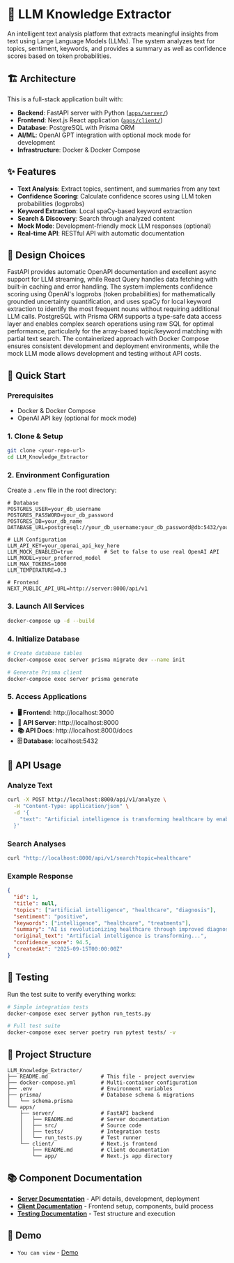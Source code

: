 # 🧠 LLM Knowledge Extractor

An intelligent text analysis platform that extracts meaningful insights from text using Large Language Models (LLMs). The system analyzes text for topics, sentiment, keywords, and provides a summary as well as confidence scores based on token probabilities.

## 🏗️ Architecture

This is a full-stack application built with:

- **Backend**: FastAPI server with Python ([`apps/server/`](./apps/server/README.md))
- **Frontend**: Next.js React application ([`apps/client/`](./apps/client/README.md))
- **Database**: PostgreSQL with Prisma ORM
- **AI/ML**: OpenAI GPT integration with optional mock mode for development
- **Infrastructure**: Docker & Docker Compose

## ✨ Features

- **Text Analysis**: Extract topics, sentiment, and summaries from any text
- **Confidence Scoring**: Calculate confidence scores using LLM token probabilities (logprobs)
- **Keyword Extraction**: Local spaCy-based keyword extraction
- **Search & Discovery**: Search through analyzed content
- **Mock Mode**: Development-friendly mock LLM responses (optional)
- **Real-time API**: RESTful API with automatic documentation

## 🎯 Design Choices

FastAPI provides automatic OpenAPI documentation and excellent async support for LLM streaming, while React Query handles data fetching with built-in caching and error handling. The system implements confidence scoring using OpenAI's logprobs (token probabilities) for mathematically grounded uncertainty quantification, and uses spaCy for local keyword extraction to identify the most frequent nouns without requiring additional LLM calls. PostgreSQL with Prisma ORM supports a type-safe data access layer and enables complex search operations using raw SQL for optimal performance, particularly for the array-based topic/keyword matching with partial text search. The containerized approach with Docker Compose ensures consistent development and deployment environments, while the mock LLM mode allows development and testing without API costs.

## 🚀 Quick Start

### Prerequisites

- Docker & Docker Compose
- OpenAI API key (optional for mock mode)

### 1. Clone & Setup

```bash
git clone <your-repo-url>
cd LLM_Knowledge_Extractor
```

### 2. Environment Configuration

Create a `.env` file in the root directory:

```env
# Database
POSTGRES_USER=your_db_username
POSTGRES_PASSWORD=your_db_password
POSTGRES_DB=your_db_name
DATABASE_URL=postgresql://your_db_username:your_db_password@db:5432/your_db_name

# LLM Configuration
LLM_API_KEY=your_openai_api_key_here
LLM_MOCK_ENABLED=true          # Set to false to use real OpenAI API
LLM_MODEL=your_preferred_model
LLM_MAX_TOKENS=1000
LLM_TEMPERATURE=0.3

# Frontend
NEXT_PUBLIC_API_URL=http://server:8000/api/v1
```

### 3. Launch All Services

```bash
docker-compose up -d --build
```

### 4. Initialize Database

```bash
# Create database tables
docker-compose exec server prisma migrate dev --name init

# Generate Prisma client
docker-compose exec server prisma generate
```

### 5. Access Applications

- **🖥️ Frontend**: http://localhost:3000
- **🚀 API Server**: http://localhost:8000
- **📚 API Docs**: http://localhost:8000/docs
- **🗄️ Database**: localhost:5432

## 📖 API Usage

### Analyze Text

```bash
curl -X POST http://localhost:8000/api/v1/analyze \
  -H "Content-Type: application/json" \
  -d '{
    "text": "Artificial intelligence is transforming healthcare by enabling faster diagnoses and personalized treatments."
  }'
```

### Search Analyses

```bash
curl "http://localhost:8000/api/v1/search?topic=healthcare"
```

### Example Response

```json
{
  "id": 1,
  "title": null,
  "topics": ["artificial intelligence", "healthcare", "diagnosis"],
  "sentiment": "positive",
  "keywords": ["intelligence", "healthcare", "treatments"],
  "summary": "AI is revolutionizing healthcare through improved diagnosis and personalized treatments.",
  "original_text": "Artificial intelligence is transforming...",
  "confidence_score": 94.5,
  "createdAt": "2025-09-15T00:00:00Z"
}
```

## 🧪 Testing

Run the test suite to verify everything works:

```bash
# Simple integration tests
docker-compose exec server python run_tests.py

# Full test suite
docker-compose exec server poetry run pytest tests/ -v
```

## 📁 Project Structure

```
LLM_Knowledge_Extractor/
├── README.md                 # This file - project overview
├── docker-compose.yml        # Multi-container configuration
├── .env                      # Environment variables
├── prisma/                   # Database schema & migrations
│   └── schema.prisma
└── apps/
    ├── server/               # FastAPI backend
    │   ├── README.md         # Server documentation
    │   ├── src/              # Source code
    │   ├── tests/            # Integration tests
    │   └── run_tests.py      # Test runner
    └── client/               # Next.js frontend
        ├── README.md         # Client documentation
        └── app/              # Next.js app directory
```

## 📚 Component Documentation

- **[Server Documentation](./apps/server/README.md)** - API details, development, deployment
- **[Client Documentation](./apps/client/README.md)** - Frontend setup, components, build process
- **[Testing Documentation](./apps/server/tests/README.md)** - Test structure and execution

## 🚀 Demo

- `You can view` - [Demo](https://www.loom.com/share/52466dac0ab84437b6eeb0ade0b8eae6?sid=8bbf84b1-907d-40f7-b384-57c190084bf6)
